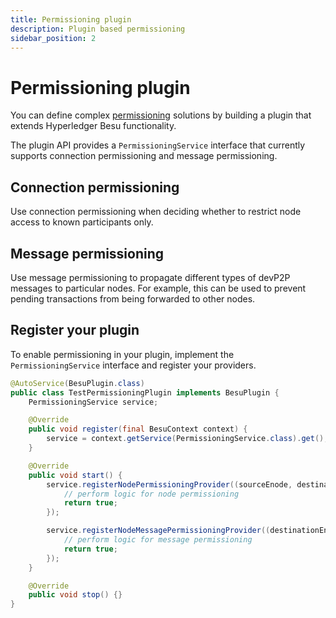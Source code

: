 ```yaml
---
title: Permissioning plugin
description: Plugin based permissioning
sidebar_position: 2
---
```


# Permissioning plugin

You can define complex [permissioning](index.md) solutions by building a plugin that extends Hyperledger Besu functionality.

The plugin API provides a `PermissioningService` interface that currently supports connection permissioning and message permissioning.

## Connection permissioning

Use connection permissioning when deciding whether to restrict node access to known participants only.

## Message permissioning

Use message permissioning to propagate different types of devP2P messages to particular nodes. For example, this can be used to prevent pending transactions from being forwarded to other nodes.

## Register your plugin

To enable permissioning in your plugin, implement the `PermissioningService` interface and register your providers.

```java
@AutoService(BesuPlugin.class)
public class TestPermissioningPlugin implements BesuPlugin {
    PermissioningService service;

    @Override
    public void register(final BesuContext context) {
        service = context.getService(PermissioningService.class).get();
    }

    @Override
    public void start() {
        service.registerNodePermissioningProvider((sourceEnode, destinationEnode) -> {
            // perform logic for node permissioning
            return true;
        });

        service.registerNodeMessagePermissioningProvider((destinationEnode, code) -> {
            // perform logic for message permissioning
            return true;
        });
    }

    @Override
    public void stop() {}
}
```
